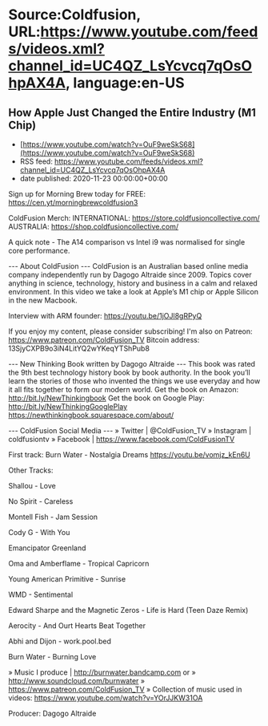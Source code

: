 # Source:Coldfusion, URL:https://www.youtube.com/feeds/videos.xml?channel_id=UC4QZ_LsYcvcq7qOsOhpAX4A, language:en-US

## How Apple Just Changed the Entire Industry (M1 Chip)
 - [https://www.youtube.com/watch?v=OuF9weSkS68](https://www.youtube.com/watch?v=OuF9weSkS68)
 - RSS feed: https://www.youtube.com/feeds/videos.xml?channel_id=UC4QZ_LsYcvcq7qOsOhpAX4A
 - date published: 2020-11-23 00:00:00+00:00

Sign up for Morning Brew today for FREE: https://cen.yt/morningbrewcoldfusion3

ColdFusion Merch:
INTERNATIONAL: https://store.coldfusioncollective.com/
AUSTRALIA: https://shop.coldfusioncollective.com/

A quick note - The A14 comparison vs Intel i9 was normalised for single core performance.

--- About ColdFusion ---
ColdFusion is an Australian based online media company independently run by Dagogo Altraide since 2009. Topics cover anything in science, technology, history and business in a calm and relaxed environment. In this video we take a look at Apple’s M1 chip or Apple Silicon in the new Macbook.

Interview with ARM founder: https://youtu.be/1jOJl8gRPyQ

If you enjoy my content, please consider subscribing!
I'm also on Patreon: https://www.patreon.com/ColdFusion_TV
Bitcoin address: 13SjyCXPB9o3iN4LitYQ2wYKeqYTShPub8

--- New Thinking Book written by Dagogo Altraide ---
This book was rated the 9th best technology history book by book authority.
In the book you’ll learn the stories of those who invented the things we use everyday and how it all fits together to form our modern world.
Get the book on Amazon: http://bit.ly/NewThinkingbook
Get the book on Google Play: http://bit.ly/NewThinkingGooglePlay
https://newthinkingbook.squarespace.com/about/

--- ColdFusion Social Media ---
» Twitter | @ColdFusion_TV
» Instagram | coldfusiontv
» Facebook | https://www.facebook.com/ColdFusionTV

First track: Burn Water - Nostalgia Dreams https://youtu.be/vomjz_kEn6U

Other Tracks:

Shallou - Love

No Spirit - Careless

Montell Fish - Jam Session

Cody G - With You

Emancipator Greenland 

Oma and Amberflame - Tropical Capricorn

Young American Primitive - Sunrise

WMD - Sentimental

Edward Sharpe and the Magnetic Zeros - Life is Hard (Teen Daze Remix)

Aerocity - And Ourt Hearts Beat Together

Abhi and Dijon - work.pool.bed

Burn Water - Burning Love

» Music I produce | http://burnwater.bandcamp.com or 
» http://www.soundcloud.com/burnwater
» https://www.patreon.com/ColdFusion_TV
» Collection of music used in videos: https://www.youtube.com/watch?v=YOrJJKW31OA

Producer: Dagogo Altraide

